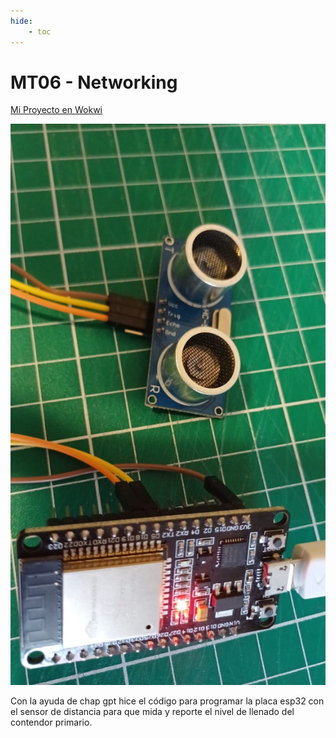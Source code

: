 ```yaml
---
hide:
    - toc
---
```


# MT06 - Networking

[Mi Proyecto en Wokwi](https://wokwi.com/projects/416097928602068993)

![](../images/MT06/esp32ysensor.jpg)

Con la ayuda de chap gpt hice el código para programar la placa esp32 con el sensor de distancia para que mida y reporte el nivel de llenado del contendor primario.